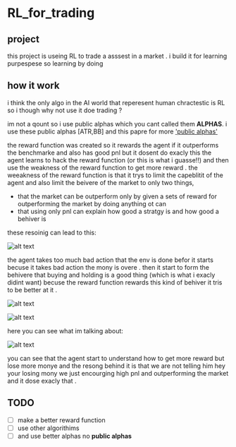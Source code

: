 # RL_for_trading


## project
this project is useing RL to trade a asssest in a market . i build it for learning purpespese so learning by doing 

## how it work 
i think the only algo in the AI world that reperesent human chractestic is RL so i though why not use it doe trading ? 

im not a qount so i use public alphas which you cant called them **ALPHAS**. 
i use these public alphas [ATR,BB] and this papre for more ['public alphas'](https://arxiv.org/pdf/1601.00991) 

the reward function was created so it rewards the agent if it outperforms the benchmarke and also has good pnl but it dosent do exacly this
the agent learns to hack the reward function (or this is what i guasse!!) and then use the weakness of the reward function to get more reward .
the weeakness of the reward function is that it trys to limit the capeblitit of the agent and also limit the beivere of the market to only two things,

* that the market can be outperform only by given a sets of reward for outperforming the market by doing anything ot can
* that using only pnl can explain how good a stratgy is and how good a behiver is

these resoinig can lead to this:

![alt text](https://github.com/Alireza93336333393/A2C_for_trading/blob/main/Screenshot%20from%202025-03-20%2010-34-50%20(1).png)

the agent takes too much bad action that the env is done befor it starts becuse it takes bad action the mony is overe . 
then it start to form the behivere that buying and holding is a good thing (which is what i exacly didint want) becuse the reward function rewards this kind of behiver it tris to be better at it . 

![alt text](https://github.com/Alireza93336333393/A2C_for_trading/blob/main/Screenshot%20from%202025-03-21%2008-30-10.png)

![alt text](https://github.com/Alireza93336333393/A2C_for_trading/blob/main/Screenshot%20from%202025-03-21%2008-32-28.png)

here you can see what im talking about:

![alt text](https://github.com/Alireza93336333393/A2C_for_trading/blob/main/Screenshot%20from%202025-03-20%2010-34-50.png)

you can see that the agent start to understand how to get more reward but lose more monye and the resong behind it is that we are not telling him hey your losing mony we just encourging high pnl and outperforming the market and it dose exacly that .


## TODO 
- [ ] make a better reward function
- [ ] use other algorithims
- [ ] and use better alphas no **public alphas**
